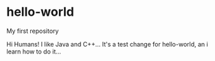 # hello-world
My first repository

Hi Humans!
I like Java and C++...
It's a test change for hello-world, an i learn how to do it...
